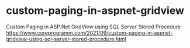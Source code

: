 # custom-paging-in-aspnet-gridview
Custom Paging in ASP.Net GridView using SQL Server Stored Procedure
<br>
https://www.coreprogramm.com/2021/09/custom-paging-in-aspnet-gridview-using-sql-server-stored-procedure.html

